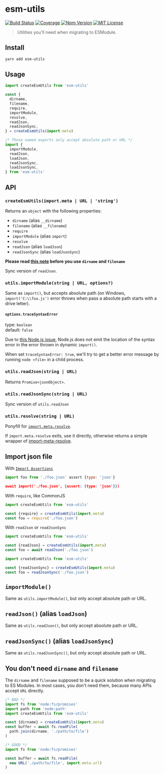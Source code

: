 # esm-utils

[![Build Status][github_actions_badge]][github_actions_link]
[![Coverage][coveralls_badge]][coveralls_link]
[![Npm Version][package_version_badge]][package_link]
[![MIT License][license_badge]][license_link]

[github_actions_badge]: https://img.shields.io/github/actions/workflow/status/fisker/esm-utils/continuous-integration.yml?branch=main&style=flat-square
[github_actions_link]: https://github.com/fisker/esm-utils/actions?query=branch%3Amain
[coveralls_badge]: https://img.shields.io/coveralls/github/fisker/esm-utils/main?style=flat-square
[coveralls_link]: https://coveralls.io/github/fisker/esm-utils?branch=main
[license_badge]: https://img.shields.io/npm/l/esm-utils.svg?style=flat-square
[license_link]: https://github.com/fisker/esm-utils/blob/main/license
[package_version_badge]: https://img.shields.io/npm/v/esm-utils.svg?style=flat-square
[package_link]: https://www.npmjs.com/package/esm-utils

> Utilities you'll need when migrating to ESModule.

## Install

```bash
yarn add esm-utils
```

## Usage

<!-- prettier-ignore -->
```js
import createEsmUtils from 'esm-utils'

const {
  dirname,
  filename,
  require,
  importModule,
  resolve,
  readJson,
  readJsonSync,
} = createEsmUtils(import.meta)
```

```js
/* Those named exports only accept absolute path or URL */
import {
  importModule,
  readJson,
  loadJson,
  readJsonSync,
  loadJsonSync,
} from 'esm-utils'
```

## API

### `createEsmUtils(import.meta | URL | 'string')`

Returns an `object` with the following properties:

- `dirname` (alias `__dirname`)
- `filename` (alias `__filename`)
- `require`
- `importModule` (alias `import`)
- `resolve`
- `readJson` (alias `loadJson`)
- `readJsonSync` (alias `loadJsonSync`)

**Please read [this note](#you-dont-need-dirname-and-filename) before you use `dirname` and `filename`**

Sync version of `readJson`.

### `utils.importModule(string | URL, options?)`

Same as `import()`, but accepts absolute path (on Windows, `import('C:\\foo.js')` error throws when pass a absolute path starts with a drive letter).

#### `options.traceSyntaxError`

type: `boolean`\
default: `false`

Due to [this Node.js issue](https://github.com/nodejs/modules/issues/471), Node.js does not emit the location of the syntax error in the error thrown in dynamic `import()`.

When set `traceSyntaxError: true`, we'll try to get a better error message by running `node <file>` in a child process.

### `utils.readJson(string | URL)`

Returns `Promise<jsonObject>`.

### `utils.readJsonSync(string | URL)`

Sync version of `utils.readJson`

### `utils.resolve(string | URL)`

Ponyfill for [`import.meta.resolve`](https://nodejs.org/api/esm.html#esm_import_meta_resolve_specifier_parent).

If `import.meta.resolve` exits, use it directly, otherwise returns a simple wrapper of [import-meta-resolve](https://github.com/wooorm/import-meta-resolve).

## Import json file

With [`Import Assertions`](https://github.com/tc39/proposal-import-assertions)

```js
import foo from './foo.json' assert {type: 'json'}
```

```json
await import('./foo.json', {assert: {type: 'json'}})
```

With `require`, like CommonJS

```js
import createEsmUtils from 'esm-utils'

const {require} = createEsmUtils(import.meta)
const foo = require('./foo.json')
```

With `readJson` or `readJsonSync`

```js
import createEsmUtils from 'esm-utils'

const {readJson} = createEsmUtils(import.meta)
const foo = await readJson('./foo.json')
```

```js
import createEsmUtils from 'esm-utils'

const {readJsonSync} = createEsmUtils(import.meta)
const foo = readJsonSync('./foo.json')
```

## `importModule()`

Same as `utils.importModule()`, but only accept absolute path or URL.

## `readJson()` (alias `loadJson`)

Same as `utils.readJson()`, but only accept absolute path or URL.

## `readJsonSync()` (alias `loadJsonSync`)

Same as `utils.readJsonSync()`, but only accept absolute path or URL.

## You don't need `dirname` and `filename`

The `dirname` and `filename` supposed to be a quick solution when migrating to ES Modules. In most cases, you don't need them, because many APIs accept `URL` directly.

<!-- prettier-ignore -->
```js
/* BAD */
import fs from 'node:fs/promises'
import path from 'node:path'
import createEsmUtils from 'esm-utils'

const {dirname} = createEsmUtils(import.meta)
const buffer = await fs.readFile(
  path.join(dirname, './path/to/file')
)
```

<!-- prettier-ignore -->
```js
/* GOOD */
import fs from 'node:fs/promises'

const buffer = await fs.readFile(
  new URL('./path/to/file', import.meta.url)
)
```
